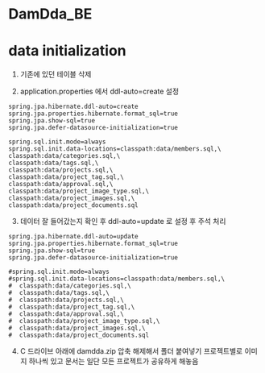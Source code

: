 # DamDda_BE

# data initialization

1. 기존에 있던 테이블 삭제

2. application.properties 에서 ddl-auto=create 설정
  ```
spring.jpa.hibernate.ddl-auto=create
spring.jpa.properties.hibernate.format_sql=true
spring.jpa.show-sql=true
spring.jpa.defer-datasource-initialization=true

spring.sql.init.mode=always
spring.sql.init.data-locations=classpath:data/members.sql,\
  classpath:data/categories.sql,\
  classpath:data/tags.sql,\
  classpath:data/projects.sql,\
  classpath:data/project_tag.sql,\
  classpath:data/approval.sql,\
  classpath:data/project_image_type.sql,\
  classpath:data/project_images.sql,\
  classpath:data/project_documents.sql
```

3. 데이터 잘 들어갔는지 확인 후 ddl-auto=update 로 설정 후 주석 처리
  ```
spring.jpa.hibernate.ddl-auto=update
spring.jpa.properties.hibernate.format_sql=true
spring.jpa.show-sql=true
spring.jpa.defer-datasource-initialization=true

#spring.sql.init.mode=always
#spring.sql.init.data-locations=classpath:data/members.sql,\
#  classpath:data/categories.sql,\
#  classpath:data/tags.sql,\
#  classpath:data/projects.sql,\
#  classpath:data/project_tag.sql,\
#  classpath:data/approval.sql,\
#  classpath:data/project_image_type.sql,\
#  classpath:data/project_images.sql,\
#  classpath:data/project_documents.sql
```

4. C 드라이브 아래에 damdda.zip 압축 해제해서 폴더 붙여넣기
   프로젝트별로 이미지 하나씩 있고 문서는 일단 모든 프로젝트가 공유하게 해놓음
   

